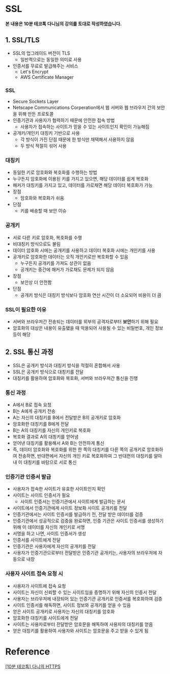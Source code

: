 # SSL

**본 내용은 10분 테코톡 다니님의 강의를 토대로 작성하였습니다.**



## 1. SSL/TLS

* SSL의 업그레이드 버전이 TLS
  * 일반적으로는 동일한 의미로 사용
* 인증서를 무료로 발급해주는 서비스
  * Let's Encrypt
  * AWS Certificate Manager



### SSL

* Secure Sockets Layer
* Netscape Communications Corperation에서 웹 서버와 웹 브라우저 간의 보안을 위해 만든 프로토콜
* 인증기관과 사용자가 협력하기 때문에 안전한 접속 방법
  * 사용자가 접속하는 사이트가 믿을 수 있는 사이트인지 확인이 가능해짐
* 공개키/개인키 대칭키 기반으로 사용
  * 각 방식이 가진 단점 때문에 한 방식만 채택해서 사용하지 않음
  * 두 방식 적절히 섞어 사용



### 대칭키

* 동일한 키로 암호화와 복호화를 수행하는 방법
* 누구든지 암호화에 이용된 키를 가지고 있으면, 해당 데이터를 쉽게 복호화
* 해커가 대칭키를 가지고 있고, 데이터를 가로채면 해당 데이터 복호화가 가능
* 장점
  * 암호화와 복호화가 쉬움
* 단점
  * 키를 배송할 때 보안 이슈



### 공개키

* 서로 다른 키로 암호화, 복호화를 수행
* 비대칭키 방식으로도 불림
* 데이터 암호화 시에는 공개키를 사용하고 데이터 복호화 시에는 개인키를 사용
* 공개키로 암호화한 데이터는 오직 개인키로만 복호화할 수 있음
  * 누구든지 공개키를 가져도 상관이 없음
  * 공개키는 중간에 해커가 가로채도 문제가 되지 않음
* 장점
  * 보안상 더 안전함
* 단점
  * 공개키 방식은 대칭키 방식보다 암호화 연산 시간이 더 소요되어 비용이 더 큼



### SSL이 필요한 이유

* 서버와 브라우저간 전송되는 데이터를 외부의 공격자로부터 **보안**하기 위해 필요
* 암호화의 대상은 내용이 유출됐을 때 악용되어 사용될 수 있는 비밀번호, 개인 정보 등이 해당



## 2. SSL 통신 과정

* SSL은 공개키 방식과 대칭키 방식을 적절히 혼합해서 사용
* SSL은 공개키 방식으로 대칭키를 전달
* 대칭키를 활용하여 암호화와 복호화, 서버와 브라우저간 통신을 진행



### 통신 과정

* A에서 B로 접속 요청
* B는  A에게 공개키 전송
* A는 자신의 대칭키를 B에서 전달받은 B의 공개키로 암호화
* 암호화한 대칭키를 B에게 전달
* B는 A의 대칭키를 자신의 개인키로 복호화
* 복호화 결과로 A의 대칭키를 얻어냄
* 얻어낸 대칭키를 활용해서 A와 B는 안전하게 통신
* 즉, 데이터 암호화와 복호화를 위한 한 쪽의 대칭키를 다른 쪽의 공개키로 암호화하여 전송하면, 반대편에서 자신의 개인 키로 복호화하여 그 반대편의 대칭키를 알아내 이 대칭키를 바탕으로 서로 통신



### 인증기관 인증서 발급

* 사용자가 접속한 사이트가 유효한 사이트인지 확인
* 사이트는 사이트 인증서가 필요
  * 사이트 인증서는 인증기관에서 사이트에게 발급하는 문서
* 사이트에서 인증기관에게 사이트 정보화 사이트 공개키를 전달
* 인증기관에서는 사이트 인증서를 발급하기 전, 전달 받은 데이터를 검증
* 인증기관에서 성공적으로 검증을 완료하면, 인증 기관은 사이트 인증서를 생성하기 위해 이 데이터를 자신의 개인키로 서명
* 서명을 하고 나면, 사이트 인증서가 생성
* 인증서를 사이트에게 전달
* 인증기관은 사용자에게 자신의 공개키를 전달
* 사용자가 인증기관으로부터 전달받은 인증기관 공개키는, 사용자의 브라우저에 자동으로 내장



### 사용자 사이트 접속 요청 시

* 사용자가 사이트에 접속 요청
* 사이트는 자신이 신뢰할 수 있는 사이트임을 증명하기 위해 자신의 인증서 전달
* 사용자는 브라우저에 내장되어 있는 인증기관 공개키로 인증서를 복호화하여 검증
* 사이트 인증서를 해독하면, 사이트 정보와 공개키를 얻을 수 있음
* 얻은 사이트 공개키로 사용자는 자신의 대칭키를 암호화
* 암호화한 대칭키를 사이트에게 전달
* 사이트는 사용자로부터 전달받은 암호문을 해독하여 사용자의 대칭키를 얻음
* 얻은 대칭키를 활용하여 사용자와 사이트는 암호문을 주고 받을 수 있게 됨

# Reference

[[10분 테코톡] 다니의 HTTPS](https://www.youtube.com/watch?v=wPdH7lJ8jf0)